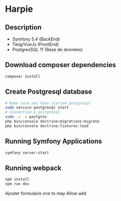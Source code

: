 # Harpie

## Description

- Symfony 5.4 (BackEnd)
- Twig/VueJs (FrontEnd)
- PostgresSQL 11 (Base de données)

## Download composer dependencies

```bash
composer install
```


## Create Postgresql database

```bash
# Make sure you have started postgresql
sudo service postgresql start
# Connection à postgresql
sudo -i -u postgres
php bin/console doctrine:migrations:migrate
php bin/console doctrine:fixtures:load
```

## Running Symfony Applications

```bash
symfony server:start
```
## Running webpack

```bash
npm install
npm run dev
```
Ajouter formulaire one to may
Allow add 